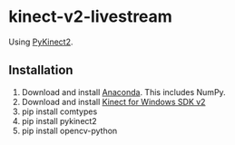 # kinect-v2-livestream
Using [PyKinect2](https://github.com/Kinect/PyKinect2).
## Installation
1. Download and install [Anaconda](https://www.anaconda.com/). This includes NumPy.
1. Download and install [Kinect for Windows SDK v2](https://www.microsoft.com/en-us/download/details.aspx?id=44561)
1. pip install comtypes
1. pip install pykinect2
1. pip install opencv-python
